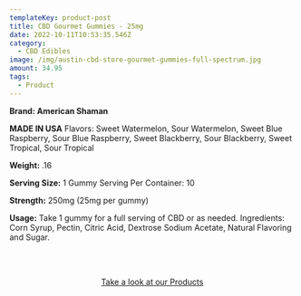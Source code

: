 ```yaml
---
templateKey: product-post
title: CBD Gourmet Gummies - 25mg
date: 2022-10-11T10:53:35.546Z
category:
  - CBD Edibles
image: /img/austin-cbd-store-gourmet-gummies-full-spectrum.jpg
amount: 34.95
tags:
  - Product
---
```

**Brand: American Shaman**

**MADE IN USA** Flavors: Sweet Watermelon, Sour Watermelon, Sweet Blue Raspberry, Sour Blue Raspberry, Sweet Blackberry, Sour Blackberry, Sweet Tropical, Sour Tropical

**Weight:** .16

**Serving Size:** 1 Gummy Serving Per Container: 10

**Strength:** 250mg (25mg per gummy)

**Usage:** Take 1 gummy for a full serving of CBD or as needed. Ingredients: Corn Syrup, Pectin, Citric Acid, Dextrose Sodium Acetate, Natural Flavoring and Sugar.

<br><br>

<Center><a class="link-view-more-products" target="_blank" href="https://capitalamericanshaman.com/products">Take a look at our Products</a></Center>